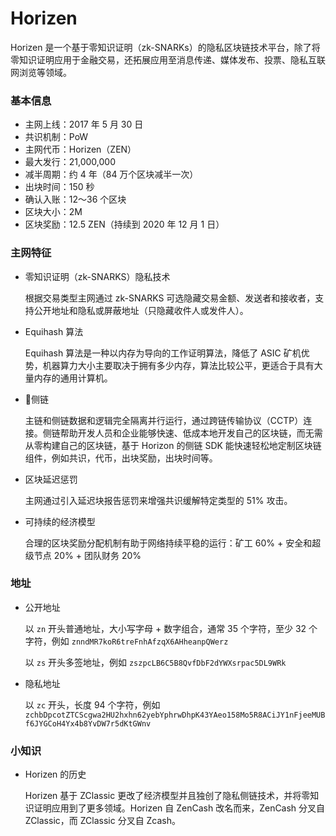 # Horizen

Horizen 是一个基于零知识证明（zk-SNARKs）的隐私区块链技术平台，除了将零知识证明应用于金融交易，还拓展应用至消息传递、媒体发布、投票、隐私互联网浏览等领域。

### 基本信息

- 主网上线：2017 年 5 月 30 日
- 共识机制：PoW
- 主网代币：Horizen（ZEN）
- 最大发行：21,000,000
- 减半周期：约 4 年（84 万个区块减半一次）
- 出块时间：150 秒
- 确认入账：12～36 个区块
- 区块大小：2M
- 区块奖励：12.5 ZEN（持续到 2020 年 12 月 1 日）

### 主网特征

- 零知识证明（zk-SNARKS）隐私技术

  根据交易类型主网通过 zk-SNARKS 可选隐藏交易金额、发送者和接收者，支持公开地址和隐私或屏蔽地址（只隐藏收件人或发件人）。

- Equihash 算法

  Equihash 算法是一种以内存为导向的工作证明算法，降低了 ASIC 矿机优势，机器算力大小主要取决于拥有多少内存，算法比较公平，更适合于具有大量内存的通用计算机。

- 侧链

  主链和侧链数据和逻辑完全隔离并行运行，通过跨链传输协议（CCTP）连接。侧链帮助开发人员和企业能够快速、低成本地开发自己的区块链，而无需从零构建自己的区块链，基于 Horizon 的侧链 SDK 能快速轻松地定制区块链组件，例如共识，代币，出块奖励，出块时间等。

- 区块延迟惩罚

  主网通过引入延迟块报告惩罚来增强共识缓解特定类型的 51% 攻击。

- 可持续的经济模型

  合理的区块奖励分配机制有助于网络持续平稳的运行：矿工 60% + 安全和超级节点 20% + 团队财务 20%

### 地址

- 公开地址

  以 `zn` 开头普通地址，大小写字母 + 数字组合，通常 35 个字符，至少 32 个字符，例如 `znndMR7koR6treFnhAfzqX6AHheanpQWerz`

  以 `zs` 开头多签地址，例如 `zszpcLB6C5B8QvfDbF2dYWXsrpac5DL9WRk`

- 隐私地址

  以 `zc` 开头，长度 94 个字符，例如 `zchbDpcotZTCScgwa2HU2hxhn62yebYphrwDhpK43YAeo158Mo5R8ACiJY1nFjeeMUBf6JYGCoH4Yx4b8YvDW7r5dKtGWnv`

### 小知识

- Horizen 的历史

  Horizen 基于 ZClassic 更改了经济模型并且独创了隐私侧链技术，并将零知识证明应用到了更多领域。Horizen 自 ZenCash 改名而来，ZenCash 分叉自 ZClassic，而 ZClassic 分叉自 Zcash。
